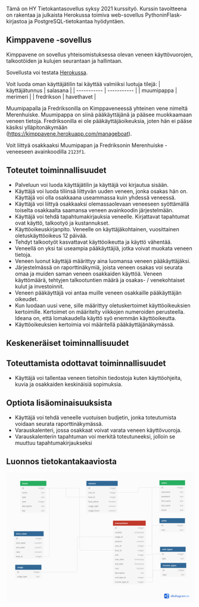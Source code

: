 Tämä on HY Tietokantasovellus syksy 2021 kurssityö. Kurssin tavoitteena on rakentaa ja julkaista Herokussa toimiva web-sovellus PythoninFlask-kirjastoa ja PostgreSQL-tietokantaa hyödyntäen.

## Kimppavene -sovellus
Kimppavene on sovellus yhteisomistuksessa olevan veneen käyttövuorojen, talkootöiden ja kulujen seurantaan ja hallintaan.

Sovellusta voi testata [Herokussa](https://kimppavene.herokuapp.com).

Voit luoda oman käyttäjätilin tai käyttää valmiiksi luotuja tilejä:
| käyttäjätunnus | salasana |
| ----------- | ----------- |
| muumipappa | merimeri |
| fredrikson | havethavet |

Muumipapalla ja Fredriksonilla on Kimppaveneessä yhteinen vene nimeltä Merenhuiske. Muumipappa on siinä pääkäyttäjänä ja pääsee muokkaamaan veneen tietoja. Fredriksonilla ei ole pääkäyttäjäoikeuksia, joten hän ei pääse käsiksi ylläpitonäkymään (https://kimppavene.herokuapp.com/manageboat).

Voit liittyä osakkaaksi Muumipapan ja Fredriksonin Merenhuiske -veneeseen avainkoodilla ```2123f1```.

## Toteutet toiminnallisuudet
- Palveluun voi luoda käyttäjätilin ja käyttäjä voi kirjautua sisään.
- Käyttäjä voi luoda tiliinsä liittyvän uuden veneen, jonka osakas hän on. Käyttäjä voi olla osakkaana useammassa kuin yhdessä veneessä.
- Käyttäjä voi liittyä osakkaaksi olemassaolevaan veneeseen syöttämällä toiselta osakkaalta saamansa veneen avainkoodin järjestelmään.
- Käyttäjä voi tehdä tapahtumakirjauksia veneelle. Kirjattavat
tapahtumat ovat käyttö, talkootyö ja kustannukset.
- Käyttöoikeuskirjanpito. Veneelle on käyttäjäkohtainen, vuosittainen oletuskäyttöoikeus 12 päivää.
- Tehdyt talkootyöt kasvattavat käyttöoikeutta ja käyttö vähentää.
- Veneellä on yksi tai useampia pääkäyttäjiä, jotka voivat muokata veneen tietoja.
- Veneen luonut käyttäjä määrittyy aina luomansa veneen pääkäyttäjäksi.
- Järjestelmässä on raporttinäkymiä, joista veneen osakas voi seurata omaa ja muiden saman veneen osakkaiden käyttöä. Veneen käyttömäärä, tehtyjen talkootuntien määrä ja osakas- / venekohtaiset kulut ja investoinnit.
- Veneen pääkäyttäjä voi antaa muille veneen osakkaille pääkäyttäjän oikeudet.
- Kun luodaan uusi vene, sille määrittyy oletuskertoimet käyttöoikeuksien kertoimille. Kertoimet on määritelty viikkojen numeroiden perusteella. Ideana on, että lomakaudella käyttö syö enemmän käyttöoikeutta.
- Käyttöoikeuksien kertoimia voi määritellä pääkäyttäjänäkymässä.

## Keskeneräiset toiminnallisuudet

## Toteuttamista odottavat toiminnallisuudet
- Käyttäjä voi tallentaa veneen tietoihin tiedostoja kuten käyttöohjeita, kuvia ja osakkaiden keskinäisiä sopimuksia.

## Optiota lisäominaisuuksista
- Käyttäjä voi tehdä veneelle vuotuisen budjetin, jonka toteutumista voidaan seurata raporttinäkymässä.
- Varauskalenteri, jossa osakkaat voivat varata veneen käyttövuoroja.
- Varauskalenterin tapahtuman voi merkitä toteutuneeksi, jolloin se muuttuu tapahtumakirjaukseksi

## Luonnos tietokantakaaviosta
<img src='CoBoat.png'> </img>
